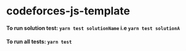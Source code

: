 # codeforces-js-template

#### To run solution test: `yarn test solutionName` i.e `yarn test solutionA`
#### To run all tests: `yarn test`

